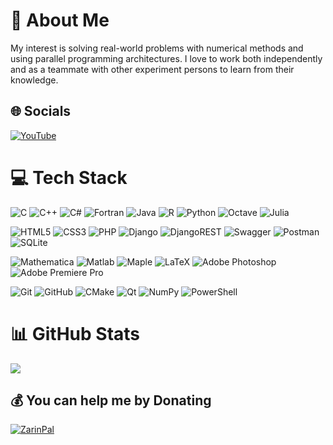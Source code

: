 # 💫 About Me
My interest is solving real-world problems with numerical methods and using parallel programming architectures.
I love to work both independently and as a teammate with other experiment persons to learn from their knowledge.

## 🌐 Socials
[![YouTube](https://img.shields.io/badge/YouTube-%23FF0000.svg?logo=YouTube&logoColor=white)](https://youtube.com/@aforouz) 

# 💻 Tech Stack
![C](https://img.shields.io/badge/c-%2300599C.svg?style=for-the-badge&logo=c&logoColor=white) 
![C++](https://img.shields.io/badge/c++-%2300599C.svg?style=for-the-badge&logo=c%2B%2B&logoColor=white) 
![C#](https://img.shields.io/badge/c%23-%23239120.svg?style=for-the-badge&logo=csharp&logoColor=white) 
![Fortran](https://img.shields.io/badge/Fortran-%23734F96.svg?style=for-the-badge&logo=fortran&logoColor=white) 
![Java](https://img.shields.io/badge/java-%23ED8B00.svg?style=for-the-badge&logo=openjdk&logoColor=white) 
![R](https://img.shields.io/badge/r-%23276DC3.svg?style=for-the-badge&logo=r&logoColor=white) 
![Python](https://img.shields.io/badge/python-3670A0?style=for-the-badge&logo=python&logoColor=ffdd54) 
![Octave](https://img.shields.io/badge/OCTAVE-darkblue?style=for-the-badge&logo=octave&logoColor=fcd683) 
![Julia](https://img.shields.io/badge/-Julia-9558B2?style=for-the-badge&logo=julia&logoColor=white) 
<!-- -->
![HTML5](https://img.shields.io/badge/html5-%23E34F26.svg?style=for-the-badge&logo=html5&logoColor=white) 
![CSS3](https://img.shields.io/badge/css3-%231572B6.svg?style=for-the-badge&logo=css3&logoColor=white)
![PHP](https://img.shields.io/badge/php-%23777BB4.svg?style=for-the-badge&logo=php&logoColor=white) 
![Django](https://img.shields.io/badge/django-%23092E20.svg?style=for-the-badge&logo=django&logoColor=white) 
![DjangoREST](https://img.shields.io/badge/DJANGO-REST-ff1709?style=for-the-badge&logo=django&logoColor=white&color=ff1709&labelColor=gray) 
![Swagger](https://img.shields.io/badge/-Swagger-%23Clojure?style=for-the-badge&logo=swagger&logoColor=white) 
![Postman](https://img.shields.io/badge/Postman-FF6C37?style=for-the-badge&logo=postman&logoColor=white)
![SQLite](https://img.shields.io/badge/sqlite-%2307405e.svg?style=for-the-badge&logo=sqlite&logoColor=white)
<!-- -->
![Mathematica](https://img.shields.io/badge/Mathematica-ff1709?style=for-the-badge&logo=wolframmathematica&logoColor=white) 
![Matlab](https://img.shields.io/badge/Matlab-orange?style=for-the-badge) 
![Maple](https://img.shields.io/badge/Maple-blue?style=for-the-badge) 
![LaTeX](https://img.shields.io/badge/latex-%23008080.svg?style=for-the-badge&logo=latex&logoColor=white) 
![Adobe Photoshop](https://img.shields.io/badge/adobe%20photoshop-%2331A8FF.svg?style=for-the-badge&logo=adobe%20photoshop&logoColor=white) 
![Adobe Premiere Pro](https://img.shields.io/badge/Adobe%20Premiere%20Pro-9999FF.svg?style=for-the-badge&logo=Adobe%20Premiere%20Pro&logoColor=white) 
<!-- -->
![Git](https://img.shields.io/badge/git-%23F05033.svg?style=for-the-badge&logo=git&logoColor=white) 
![GitHub](https://img.shields.io/badge/github-%23121011.svg?style=for-the-badge&logo=github&logoColor=white) 
![CMake](https://img.shields.io/badge/CMake-%23008FBA.svg?style=for-the-badge&logo=cmake&logoColor=white) 
![Qt](https://img.shields.io/badge/Qt-%23217346.svg?style=for-the-badge&logo=Qt&logoColor=white) 
![NumPy](https://img.shields.io/badge/numpy-%23013243.svg?style=for-the-badge&logo=numpy&logoColor=white) 
![PowerShell](https://img.shields.io/badge/PowerShell-%235391FE.svg?style=for-the-badge&logo=powershell&logoColor=white) 

<!-- 
![TensorFlow](https://img.shields.io/badge/TensorFlow-%23FF6F00.svg?style=for-the-badge&logo=TensorFlow&logoColor=white)
![GitLab](https://img.shields.io/badge/gitlab-%23181717.svg?style=for-the-badge&logo=gitlab&logoColor=white)
![nVIDIA](https://img.shields.io/badge/nVIDIA-%2376B900.svg?style=for-the-badge&logo=nVIDIA&logoColor=white) 
![MySQL](https://img.shields.io/badge/mysql-4479A1.svg?style=for-the-badge&logo=mysql&logoColor=white)
![Haskell](https://img.shields.io/badge/Haskell-5e5086?style=for-the-badge&logo=haskell&logoColor=white)
-->

# 📊 GitHub Stats
![](https://github-readme-stats.vercel.app/api/top-langs/?username=aforouz&theme=dark&hide_border=false&include_all_commits=true&count_private=true&layout=compact)
<!--
![](https://github-readme-stats.vercel.app/api?username=aforouz&theme=dark&hide_border=false&include_all_commits=true&count_private=true)<br/>
![](https://github-readme-streak-stats.herokuapp.com/?user=aforouz&theme=dark&hide_border=false)<br/>
-->

<!-- 
## 🏆 GitHub Trophies
![](https://github-profile-trophy.vercel.app/?username=aforouz&theme=radical&no-frame=false&no-bg=true&margin-w=4)

### ✍️ Random Dev Quote
![](https://quotes-github-readme.vercel.app/api?type=horizontal&theme=radical)

### 🔝 Top Contributed Repo
![](https://github-contributor-stats.vercel.app/api?username=aforouz&limit=5&theme=dark&combine_all_yearly_contributions=true)
-->

<!-- [![](https://visitcount.itsvg.in/api?id=aforouz&icon=0&color=0)](https://visitcount.itsvg.in) -->

## 💰 You can help me by Donating
<!--
[![BuyMeACoffee](https://img.shields.io/badge/Buy%20Me%20a%20Coffee-ffdd00?style=for-the-badge&logo=buy-me-a-coffee&logoColor=black)](https://buymeacoffee.com/aforouz) 
[![Ko-Fi](https://img.shields.io/badge/Ko--fi-F16061?style=for-the-badge&logo=ko-fi&logoColor=white)](https://ko-fi.com/aforouz) 
[![زرین‌پال](https://avatars.githubusercontent.com/u/19504004?s=30&v=4)](https://zarinp.al/670147) 
-->
[![ZarinPal](https://avatars.githubusercontent.com/u/19504004?s=70&v=4)](https://zarinp.al/670147) 
  
<!-- Proudly created with GPRM ( https://gprm.itsvg.in ) -->